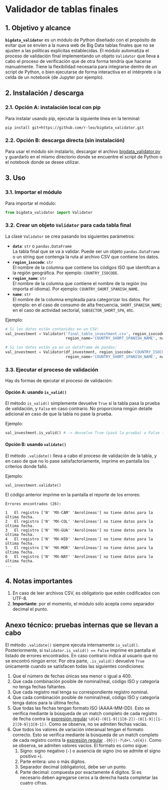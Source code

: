 # Validador de tablas finales


## 1. Objetivo y alcance

**`bigdata_validator`** es un módulo de Python diseñado con el propósito de evitar que se envíen a la nueva web de Big Data tablas finales que no se ajusten a las políticas explícitas establecidas. El módulo automatiza el proceso de validación final implementando un objeto `Validator` que lleva a cabo el proceso de verificación que de otra forma tendría que hacerse manualmente. Tiene la flexibilidad necesaria para integrarse dentro de un script de Python, o bien ejecutarse de forma interactiva en el intérprete o la celda de un notebook (de Jupyter por ejemplo).


## 2. Instalación / descarga

### 2.1. Opción A: instalación local con pip

Para instalar usando pip, ejecutar la siguiente línea en la terminal:

```bash
pip install git+https://github.com/r-leo/bigdata_validator.git
```

### 2.2. Opción B: descarga directa (sin instalación)

Para usar el módulo sin instalarlo, descargar el archivo [bigdata_validator.py](./bigdata_validator.py) y guardarlo en el mismo directorio donde se encuentre el script de Python o el notebook donde se desee utilizar.


## 3. Uso

### 3.1. Importar el módulo

Para importar el módulo:

```python
from bigdata_validator import Validator
```

### 3.2. Crear un objeto `Validator` para cada tabla final

La clase `Validator` se crea pasando los siguientes parámetros:

* **`data`**: `str` o `pandas.DataFrame`</br>
La tabla final que se va a validar. Puede ser un objeto `pandas.DataFrame` o un string que contenga la ruta al archivo CSV que contiene los datos.
* **`region_isocode`**: `str`</br>
El nombre de la columna que contiene los códigos ISO que identifcan a la región geográfica. Por ejemplo: `COUNTRY_ISOCODE`.
* **`region_name`**: `str`</br>
El nombre de la columna que contiene el nombre de la región (no importa el idioma). Por ejemplo: `COUNTRY_SHORT_SPANISH_NAME`.
* **`name`**: `str`</br>
El nombre de la columna empleada para categorizar los datos. Por ejemplo: en el caso de consumo de alta frecuencia, `SHORT_SPANISH_NAME`; en el caso de actividad sectorial, `SUBSECTOR_SHORT_SPA`, etc.

Ejemplo:

```python
# Si los datos están contenidos en un CSV:
val_investment = Validator('final_table_investment.csv', region_isocode='COUNTRY_ISOCODE',
                           region_name='COUNTRY_SHORT_SPANISH_NAME', name='SHORT_SPANISH_NAME')

# Si los datos están ya en un dataframe de pandas:
val_investment = Validator(df_investment, region_isocode='COUNTRY_ISOCODE',
                           region_name='COUNTRY_SHORT_SPANISH_NAME', name='SHORT_SPANISH_NAME')
```


### 3.3. Ejecutar el proceso de validación

Hay ds formas de ejecutar el proceso de validación:

#### Opción A: usando `is_valid()`

El método `is_valid()` simplemente devuelve `True` si la tabla pasa la prueba de validación, y `False` en caso contrario. No proporciona ningún detalle adicional en caso de que la tabla no pase la prueba.

Ejemplo:

```python
val_investment.is_valid() # -> devuelve True (pasó la prueba) o False (no pasó la prueba)
```

#### Opción B: usando `validate()`

El método `.validate()` lleva a cabo el proceso de validación de la tabla, y en caso de que no lo pase satisfactoriamente, imprime en pantalla los criterios donde falló.

Ejemplo:

```python
val_investment.validate()
```

El código anterior imprime en la pantalla el reporte de los errores:

```
Errores encontrados (26):

1	El registro ['N' 'MX-CAM' 'Aerolíneas'] no tiene datos para la última fecha.
2	El registro ['N' 'MX-COL' 'Aerolíneas'] no tiene datos para la última fecha.
3	El registro ['N' 'MX-GUA' 'Aerolíneas'] no tiene datos para la última fecha.
4	El registro ['N' 'MX-HID' 'Aerolíneas'] no tiene datos para la última fecha.
5	El registro ['N' 'MX-MOR' 'Aerolíneas'] no tiene datos para la última fecha.
6	El registro ['N' 'MX-NAY' 'Aerolíneas'] no tiene datos para la última fecha.
...
```


## 4. Notas importantes

1. En caso de leer archivos CSV, es obligatorio que estén codificados con UTF-8.
1. **Importante**: por el momento, el módulo sólo acepta como separador decimal el punto.


## Anexo técnico: pruebas internas que se llevan a cabo

El método `.validate()` siempre ejecuta internamente `is_valid()`. Posteriormente, si `Validator.is_valid() == False` imprime en pantalla el listado de errores encontrados. En caso contrario indica al usuario que no se encontró ningún error. Por otra parte, `.is_valid()` devuelve `True` únicamente cuando se satisfacen todas las siguientes condiciones:

1. Que el número de fechas únicas sea menor o igual a 400.
1. Que cada combinación posible de nominal/real, código ISO y categoría no tenga fechas faltantes.
1. Que cada registro real tenga su correspondiente registro nominal.
1. Que cada combinación posible de nominal/real, código ISO y categoría tenga datos para la última fecha.
1. Que todas las fechas tengan formato ISO (AAAA-MM-DD). Esto se verifica mediante la búsqueda de un match completo de cada registro de fecha contra la [expresión regular](https://regex101.com/r/0jtIVD/1) `\d{4}-(0[1-9]|1[0-2])-(0[1-9]|[1-2][0-9]|3[0-1])`. Como se observa, no se admiten fechas vacías.
1. Que todos los valores de variación interanual tengan el formato correcto. Esto se verifica mediante la búsqueda de un match completo de cada registro contra la [expresión regular](https://regex101.com/r/U4L5uF/1) `.{0}|(-?\d+\.\d{4})`. Como se observa, se admiten valores vacíos. El formato es como sigue:
   1. Signo: signo negativo (`-`) o ausencia de signo (no se admite el signo positivo `+`).
   1. Parte entera: uno o más dígitos.
   1. Separador decimal (obligatorio), debe ser un punto.
   1. Parte decimal: compuesta por exactamente 4 dígitos. Si es necesario deben agregarse ceros a la derecha hasta completar las cuatro cifras.

